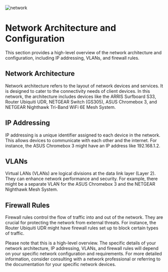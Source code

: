 ![network](https://cdn.pixabay.com/photo/2020/06/02/09/39/banner-5250178_960_720.jpg)

# Network Architecture and Configuration

This section provides a high-level overview of the network architecture and configuration, including IP addressing, VLANs, and firewall rules.

## Network Architecture

Network architecture refers to the layout of network devices and services. It is designed to cater to the connectivity needs of client devices. In this network, the architecture includes devices like the ARRIS Surfboard S33, Router Ubiquiti UDR, NETGEAR Switch (GS305), ASUS Chromebox 3, and NETGEAR Nighthawk Tri-Band WiFi 6E Mesh System.

## IP Addressing

IP addressing is a unique identifier assigned to each device in the network. This allows devices to communicate with each other and the internet. For instance, the ASUS Chromebox 3 might have an IP address like 192.168.1.2.

## VLANs

Virtual LANs (VLANs) are logical divisions at the data link layer (Layer 2). They can enhance network performance and security. For example, there might be a separate VLAN for the ASUS Chromebox 3 and the NETGEAR Nighthawk Mesh System.

## Firewall Rules

Firewall rules control the flow of traffic into and out of the network. They are crucial for protecting the network from external threats. For instance, the Router Ubiquiti UDR might have firewall rules set up to block certain types of traffic.

Please note that this is a high-level overview. The specific details of your network architecture, IP addressing, VLANs, and firewall rules will depend on your specific network configuration and requirements. For more detailed information, consider consulting with a network professional or referring to the documentation for your specific network devices.
